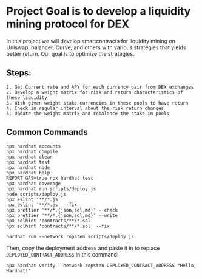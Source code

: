 # Project Goal is to develop a liquidity mining protocol for DEX

In this project we will develop smartcontracts for liquidity mining on Uniswap, balancer, Curve, and others with various strategies that yields better return. Our goal is to optimize the strategies. 

## Steps:
    1. Get Current rate and APY for each currency pair from DEX exchanges
    2. Develop a weight matrix for risk and return characteristics of these liquidity 
    3. With given weight stake currencies in these pools to have return
    4. Check in regular interval about the risk return changes
    5. Update the weight matrix and rebalance the stake in pools
    

## Common Commands
```shell
npx hardhat accounts
npx hardhat compile
npx hardhat clean
npx hardhat test
npx hardhat node
npx hardhat help
REPORT_GAS=true npx hardhat test
npx hardhat coverage
npx hardhat run scripts/deploy.js
node scripts/deploy.js
npx eslint '**/*.js'
npx eslint '**/*.js' --fix
npx prettier '**/*.{json,sol,md}' --check
npx prettier '**/*.{json,sol,md}' --write
npx solhint 'contracts/**/*.sol'
npx solhint 'contracts/**/*.sol' --fix
```

```shell
hardhat run --network ropsten scripts/deploy.js
```

Then, copy the deployment address and paste it in to replace `DEPLOYED_CONTRACT_ADDRESS` in this command:

```shell
npx hardhat verify --network ropsten DEPLOYED_CONTRACT_ADDRESS "Hello, Hardhat!"
```
